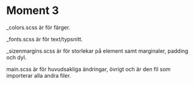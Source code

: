 # Moment 3

_colors.scss är för färger.

_fonts.scss är för text/typsnitt.

_sizenmargins.scss är för storlekar på element samt marginaler, padding och dyl.

main.scss är för huvudsakliga ändringar, övrigt och är den fil som importerar alla andra filer.